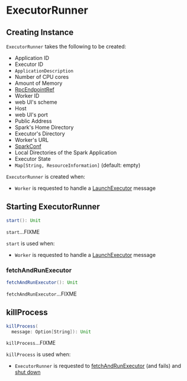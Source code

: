 # ExecutorRunner

## Creating Instance

`ExecutorRunner` takes the following to be created:

* <span id="appId"> Application ID
* <span id="execId"> Executor ID
* <span id="appDesc"> `ApplicationDescription`
* <span id="cores"> Number of CPU cores
* <span id="memory"> Amount of Memory
* <span id="worker"> [RpcEndpointRef](../rpc/RpcEndpointRef.md)
* <span id="workerId"> Worker ID
* <span id="webUiScheme"> web UI's scheme
* <span id="host"> Host
* <span id="webUiPort"> web UI's port
* <span id="publicAddress"> Public Address
* <span id="sparkHome"> Spark's Home Directory
* <span id="executorDir"> Executor's Directory
* <span id="workerUrl"> Worker's URL
* <span id="conf"> [SparkConf](../SparkConf.md)
* <span id="appLocalDirs"> Local Directories of the Spark Application
* <span id="state"> Executor State
* <span id="resources"> `Map[String, ResourceInformation]` (default: empty)

`ExecutorRunner` is created when:

* `Worker` is requested to handle a [LaunchExecutor](Worker.md#LaunchExecutor) message

## <span id="start"> Starting ExecutorRunner

```scala
start(): Unit
```

`start`...FIXME

`start` is used when:

* `Worker` is requested to handle a [LaunchExecutor](Worker.md#LaunchExecutor) message

### <span id="fetchAndRunExecutor"> fetchAndRunExecutor

```scala
fetchAndRunExecutor(): Unit
```

`fetchAndRunExecutor`...FIXME

## <span id="killProcess"> killProcess

```scala
killProcess(
  message: Option[String]): Unit
```

`killProcess`...FIXME

`killProcess` is used when:

* `ExecutorRunner` is requested to [fetchAndRunExecutor](#fetchAndRunExecutor) (and fails) and [shut down](#shutdownHook)
